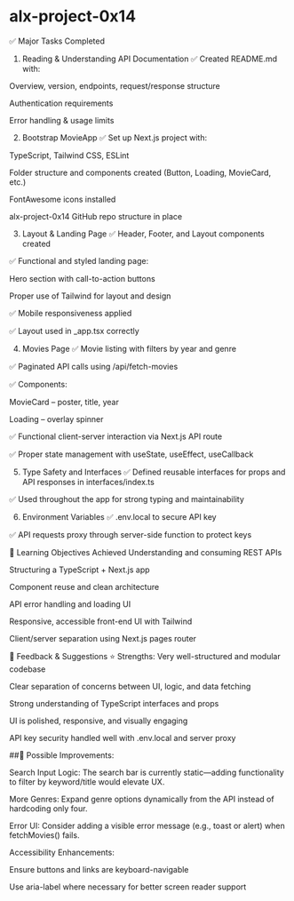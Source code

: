 # alx-project-0x14

✅ Major Tasks Completed
1. Reading & Understanding API Documentation
✅ Created README.md with:

Overview, version, endpoints, request/response structure

Authentication requirements

Error handling & usage limits

2. Bootstrap MovieApp
✅ Set up Next.js project with:

TypeScript, Tailwind CSS, ESLint

Folder structure and components created (Button, Loading, MovieCard, etc.)

FontAwesome icons installed

alx-project-0x14 GitHub repo structure in place

3. Layout & Landing Page
✅ Header, Footer, and Layout components created

✅ Functional and styled landing page:

Hero section with call-to-action buttons

Proper use of Tailwind for layout and design

✅ Mobile responsiveness applied

✅ Layout used in _app.tsx correctly

4. Movies Page
✅ Movie listing with filters by year and genre

✅ Paginated API calls using /api/fetch-movies

✅ Components:

MovieCard – poster, title, year

Loading – overlay spinner

✅ Functional client-server interaction via Next.js API route

✅ Proper state management with useState, useEffect, useCallback

5. Type Safety and Interfaces
✅ Defined reusable interfaces for props and API responses in interfaces/index.ts

✅ Used throughout the app for strong typing and maintainability

6. Environment Variables
✅ .env.local to secure API key

✅ API requests proxy through server-side function to protect keys

🧠 Learning Objectives Achieved
Understanding and consuming REST APIs

Structuring a TypeScript + Next.js app

Component reuse and clean architecture

API error handling and loading UI

Responsive, accessible front-end UI with Tailwind

Client/server separation using Next.js pages router

🔎 Feedback & Suggestions
⭐ Strengths:
Very well-structured and modular codebase

Clear separation of concerns between UI, logic, and data fetching

Strong understanding of TypeScript interfaces and props

UI is polished, responsive, and visually engaging

API key security handled well with .env.local and server proxy

##📌 Possible Improvements:

Search Input Logic: The search bar is currently static—adding functionality to filter by keyword/title would elevate UX.

More Genres: Expand genre options dynamically from the API instead of hardcoding only four.

Error UI: Consider adding a visible error message (e.g., toast or alert) when fetchMovies() fails.

Accessibility Enhancements:

Ensure buttons and links are keyboard-navigable

Use aria-label where necessary for better screen reader support

